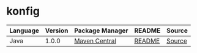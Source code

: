 # konfig

|Language|Version|Package Manager|README|Source|
|-|-|-|-|-|
|Java|1.0.0|[Maven Central](https://central.sonatype.com/artifact/com.konfigthis/java-use-schema-title-if-possible/1.0.0)|[README](https://github.com/konfig-dev/konfig/tree/HEAD/java#readme)|[Source](https://github.com/konfig-dev/konfig/tree/HEAD/java)|